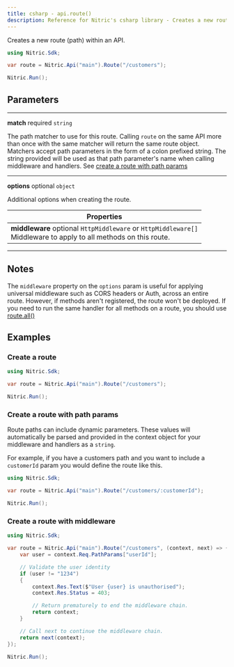 ```yaml
---
title: csharp - api.route()
description: Reference for Nitric's csharp library - Creates a new route (path) within an API.
---
```


Creates a new route (path) within an API.

```csharp
using Nitric.Sdk;

var route = Nitric.Api("main").Route("/customers");

Nitric.Run();
```

## Parameters

---

**match** required `string`

The path matcher to use for this route. Calling `route` on the same API more than once with the same matcher will return the same route object. Matchers accept path parameters in the form of a colon prefixed string. The string provided will be used as that path parameter's name when calling middleware and handlers. See [create a route with path params](#create-a-route-with-path-params)

---

**options** optional `object`

Additional options when creating the route.

| Properties                                                                                                             |
| ---------------------------------------------------------------------------------------------------------------------- |
| **middleware** optional `HttpMiddleware` or `HttpMiddleware[]` <br/> Middleware to apply to all methods on this route. |

---

## Notes

The `middleware` property on the `options` param is useful for applying universal middleware such as CORS headers or Auth, across an entire route. However, if methods aren't registered, the route won't be deployed. If you need to run the same handler for all methods on a route, you should use [route.all()](./api-route-all)

## Examples

### Create a route

```c#
using Nitric.Sdk;

var route = Nitric.Api("main").Route("/customers");

Nitric.Run();
```

### Create a route with path params

Route paths can include dynamic parameters. These values will automatically be parsed and provided in the context object for your middleware and handlers as a `string`.

For example, if you have a customers path and you want to include a `customerId` param you would define the route like this.

```c#
using Nitric.Sdk;

var route = Nitric.Api("main").Route("/customers/:customerId");

Nitric.Run();
```

### Create a route with middleware

```csharp
using Nitric.Sdk;

var route = Nitric.Api("main").Route("/customers", (context, next) => {
    var user = context.Req.PathParams["userId"];

    // Validate the user identity
    if (user != "1234")
    {
        context.Res.Text($"User {user} is unauthorised");
        context.Res.Status = 403;

        // Return prematurely to end the middleware chain.
        return context;
    }

    // Call next to continue the middleware chain.
    return next(context);
});

Nitric.Run();
```
